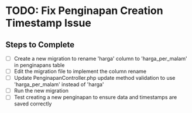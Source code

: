 # TODO: Fix Penginapan Creation Timestamp Issue

## Steps to Complete
- [ ] Create a new migration to rename 'harga' column to 'harga_per_malam' in penginapans table
- [ ] Edit the migration file to implement the column rename
- [ ] Update PenginapanController.php update method validation to use 'harga_per_malam' instead of 'harga'
- [ ] Run the new migration
- [ ] Test creating a new penginapan to ensure data and timestamps are saved correctly

